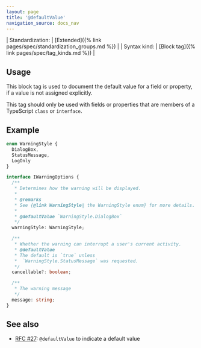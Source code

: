 ```yaml
---
layout: page
title: '@defaultValue'
navigation_source: docs_nav
---
```


| Standardization: | [Extended]({% link pages/spec/standardization_groups.md %}) |
| Syntax kind: | [Block tag]({% link pages/spec/tag_kinds.md %}) |


## Usage

This block tag is used to document the default value for a field or property, if a value is not assigned explicitly.

This tag should only be used with fields or properties that are members of a TypeScript `class` or `interface`.


## Example

```ts
enum WarningStyle {
  DialogBox,
  StatusMessage,
  LogOnly
}

interface IWarningOptions {
  /**
   * Determines how the warning will be displayed.
   *
   * @remarks
   * See {@link WarningStyle| the WarningStyle enum} for more details.
   *
   * @defaultValue `WarningStyle.DialogBox`
   */
  warningStyle: WarningStyle;

  /**
   * Whether the warning can interrupt a user's current activity.
   * @defaultValue
   * The default is `true` unless
   *  `WarningStyle.StatusMessage` was requested.
   */
  cancellable?: boolean;

  /**
   * The warning message
   */
  message: string;
}
```


## See also

- [RFC #27](https://github.com/microsoft/tsdoc/issues/27): `@defaultValue` to indicate a default value
